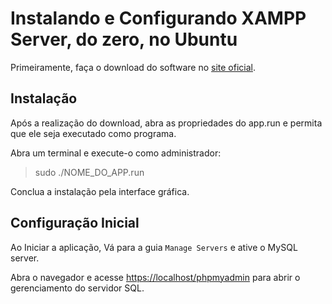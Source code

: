 # Instalando e Configurando XAMPP Server, do zero, no Ubuntu

Primeiramente, faça o download do software no [site oficial](https://www.apachefriends.org/pt_br/index.html).

## Instalação

Após a realização do download, abra as propriedades do app.run e permita que ele seja executado como programa.

Abra um terminal e execute-o como administrador:

> sudo ./NOME_DO_APP.run

Conclua a instalação pela interface gráfica.

## Configuração Inicial

Ao Iniciar a aplicação, Vá para a guia `Manage Servers` e ative o MySQL server.

Abra o navegador e acesse [https://localhost/phpmyadmin](thhps://localhost/phpmyadmin) para abrir o gerenciamento do servidor SQL.
